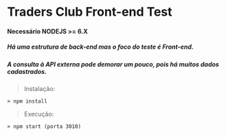 Traders Club Front-end Test
======

#### Necessário NODEJS >= 6.X

##### Há uma estrutura de back-end mas o foco do teste é Front-end.
##### A consulta à API externa pode demorar um pouco, pois há muitos dados cadastrados.

> Instalação:

```
> npm install
```

> Execução:
```
> npm start (porta 3010)
```

